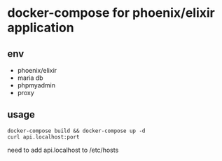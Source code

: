 # docker-compose for phoenix/elixir application

## env
- phoenix/elixir
- maria db
- phpmyadmin
- proxy


## usage
```
docker-compose build && docker-compose up -d
curl api.localhost:port
```
need to add api.localhost to /etc/hosts
